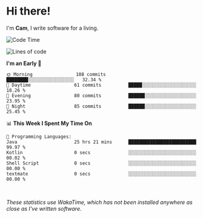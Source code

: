# Hi there!
I'm **Cam**, I write software for a living.

<!--START_SECTION:waka-->
![Code Time](http://img.shields.io/badge/Code%20Time-342%20hrs%2015%20mins-blue)

![Lines of code](https://img.shields.io/badge/From%20Hello%20World%20I%27ve%20Written-96.2%20thousand%20lines%20of%20code-blue)

**I'm an Early 🐤** 

```text
🌞 Morning                108 commits         ████████░░░░░░░░░░░░░░░░░   32.34 % 
🌆 Daytime                61 commits          █████░░░░░░░░░░░░░░░░░░░░   18.26 % 
🌃 Evening                80 commits          ██████░░░░░░░░░░░░░░░░░░░   23.95 % 
🌙 Night                  85 commits          ██████░░░░░░░░░░░░░░░░░░░   25.45 % 
```


📊 **This Week I Spent My Time On** 

```text
💬 Programming Languages: 
Java                     25 hrs 21 mins      █████████████████████████   99.97 % 
Kotlin                   0 secs              ░░░░░░░░░░░░░░░░░░░░░░░░░   00.02 % 
Shell Script             0 secs              ░░░░░░░░░░░░░░░░░░░░░░░░░   00.00 % 
textmate                 0 secs              ░░░░░░░░░░░░░░░░░░░░░░░░░   00.00 % 
```


<!--END_SECTION:waka-->

<br>

_These statistics use WakaTime, which has not been installed anywhere as close as I've written software._
